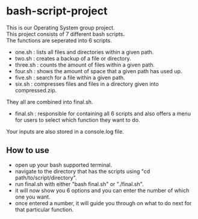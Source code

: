 # bash-script-project

This is our Operating System group project.\
This project consists of 7 different bash scripts.\
The functions are seperated into 6 scripts.
* one.sh : lists all files and directories within a given path.
* two.sh : creates a backup of a file or directory.
* three.sh : counts the amount of files within a given path.
* four.sh : shows the amount of space that a given path has used up.
* five.sh : search for a file within a given path.
* six.sh : compresses files and files in a directory given into compressed.zip.
  
They all are combined into final.sh.
* final.sh : responsible for containing all 6 scripts and also offers a menu for users to select which function they want to do.

Your inputs are also stored in a console.log file.

## How to use
* open up your bash supported terminal.
* navigate to the directory that has the scripts using "cd path/to/script/directory".
* run final.sh with either "bash final.sh" or "./final.sh".
* it will now show you 6 options and you can enter the number of which one you want.
* once entered a number, it will guide you through on what to do next for that particular function.

